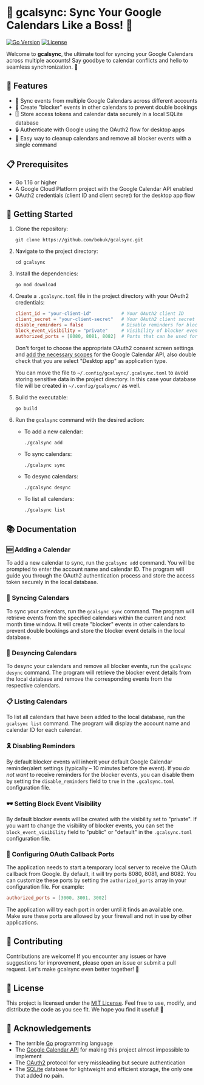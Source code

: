 # 📆 gcalsync: Sync Your Google Calendars Like a Boss! 🚀

[![Go Version](https://img.shields.io/badge/go-1.16+-00ADD8?style=flat-square&logo=go)](https://golang.org/)
[![License](https://img.shields.io/badge/license-MIT-0969da?style=flat-square&logo=opensource)](https://opensource.org/licenses/MIT)

Welcome to **gcalsync**, the ultimate tool for syncing your Google Calendars across multiple accounts!
Say goodbye to calendar conflicts and hello to seamless synchronization. 🎉

## 🌟 Features

-   🔄 Sync events from multiple Google Calendars across different accounts
-   🚫 Create "blocker" events in other calendars to prevent double bookings
-   🗄️ Store access tokens and calendar data securely in a local SQLite database
-   🔒 Authenticate with Google using the OAuth2 flow for desktop apps
-   🧹 Easy way to cleanup calendars and remove all blocker events with a single command

## 📋 Prerequisites

-   Go 1.16 or higher
-   A Google Cloud Platform project with the Google Calendar API enabled
-   OAuth2 credentials (client ID and client secret) for the desktop app flow

## 🚀 Getting Started

1. Clone the repository:

    ```
    git clone https://github.com/bobuk/gcalsync.git
    ```

2. Navigate to the project directory:

    ```
    cd gcalsync
    ```

3. Install the dependencies:

    ```
    go mod download
    ```

4. Create a `.gcalsync.toml` file in the project directory with your OAuth2 credentials:

    ```toml
    client_id = "your-client-id"           # Your OAuth2 client ID
    client_secret = "your-client-secret"   # Your OAuth2 client secret
    disable_reminders = false              # Disable reminders for blocker events
    block_event_visibility = "private"     # Visibility of blocker events (private, public, or default)
    authorized_ports = [8080, 8081, 8082]  # Ports that can be used for OAuth callback
    ```

    Don't forget to choose the appropriate OAuth2 consent screen settings and [add the necessary scopes](https://developers.google.com/identity/oauth2/web/guides/get-google-api-clientid) for the Google Calendar API, also double check that you are select "Desktop app" as application type.

    You can move the file to `~/.config/gcalsync/.gcalsync.toml` to avoid storing sensitive data in the project directory. In this case your database file will be created in `~/.config/gcalsync/` as well.

5. Build the executable:

    ```
    go build
    ```

6. Run the `gcalsync` command with the desired action:
    - To add a new calendar:
        ```
        ./gcalsync add
        ```
    - To sync calendars:
        ```
        ./gcalsync sync
        ```
    - To desync calendars:
        ```
        ./gcalsync desync
        ```
    - To list all calendars:
        ```
        ./gcalsync list
        ```

## 📚 Documentation

### 🆕 Adding a Calendar

To add a new calendar to sync, run the `gcalsync add` command. You will be prompted to enter the account name and calendar ID. The program will guide you through the OAuth2 authentication process and store the access token securely in the local database.

### 🔄 Syncing Calendars

To sync your calendars, run the `gcalsync sync` command. The program will retrieve events from the specified calendars within the current and next month time window. It will create "blocker" events in other calendars to prevent double bookings and store the blocker event details in the local database.

### 🧹 Desyncing Calendars

To desync your calendars and remove all blocker events, run the `gcalsync desync` command. The program will retrieve the blocker event details from the local database and remove the corresponding events from the respective calendars.

### 📋 Listing Calendars

To list all calendars that have been added to the local database, run the `gcalsync list` command. The program will display the account name and calendar ID for each calendar.

### 🎗️ Disabling Reminders

By default blocker events will inherit your default Google Calendar reminder/alert settings (typically – 10 minutes before the event). If you *do not want* to receive reminders for the blocker events, you can disable them by setting the `disable_reminders` field to `true` in the `.gcalsync.toml` configuration file.

### 🕶️ Setting Block Event Visibility

By default blocker events will be created with the visibility set to "private". If you want to change the visibility of blocker events, you can set the `block_event_visibility` field to "public" or "default" in the `.gcalsync.toml` configuration file.

### 🔌 Configuring OAuth Callback Ports

The application needs to start a temporary local server to receive the OAuth callback from Google. By default, it will try ports 8080, 8081, and 8082. You can customize these ports by setting the `authorized_ports` array in your configuration file. For example:

```toml
authorized_ports = [3000, 3001, 3002]
```

The application will try each port in order until it finds an available one. Make sure these ports are allowed by your firewall and not in use by other applications.

## 🤝 Contributing

Contributions are welcome! If you encounter any issues or have suggestions for improvement, please open an issue or submit a pull request. Let's make gcalsync even better together! 💪

## 📄 License

This project is licensed under the [MIT License](https://opensource.org/licenses/MIT). Feel free to use, modify, and distribute the code as you see fit. We hope you find it useful! 🌟

## 🙏 Acknowledgements

-   The terrible [Go](https://golang.org/) programming language
-   The [Google Calendar API](https://developers.google.com/calendar) for making this project almost impossible to implement
-   The [OAuth2](https://oauth.net/2/) protocol for very missleading but secure authentication
-   The [SQLite](https://www.sqlite.org/) database for lightweight and efficient storage, the only one that added no pain.
